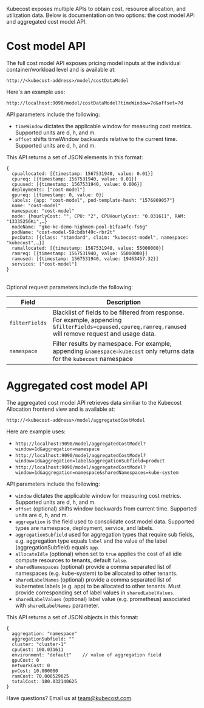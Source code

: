 Kubecost exposes multiple APIs to obtain cost, resource allocation, and utilization data. Below is documentation on two options: the cost model API and aggregated cost model API.  

# Cost model API

The full cost model API exposes pricing model inputs at the individual container/workload level and is available at:

`http://<kubecost-address>/model/costDataModel`

Here's an example use:

`http://localhost:9090/model/costDataModel?timeWindow=7d&offset=7d`

API parameters include the following:

* `timeWindow` dictates the applicable window for measuring cost metrics. Supported units are d, h, and m.  
* `offset` shifts timeWindow backwards relative to the current time. Supported units are d, h, and m.

This API returns a set of JSON elements in this format:

```
{
  cpuallocated: [{timestamp: 1567531940, value: 0.01}]
  cpureq: [{timestamp: 1567531940, value: 0.01}]
  cpuused: [{timestamp: 1567531940, value: 0.006}]
  deployments: ["cost-model"]
  gpureq: [{timestamp: 0, value: 0}]
  labels: {app: "cost-model", pod-template-hash: "1576869057"}
  name: "cost-model"
  namespace: "cost-model"
  node: {hourlyCost: "", CPU: "2", CPUHourlyCost: "0.031611", RAM: "13335256Ki",…}
  nodeName: "gke-kc-demo-highmem-pool-b1faa4fc-fs6g"
  podName: "cost-model-59cbdbf49c-rbr2t"
  pvcData: [{class: "standard", claim: "kubecost-model", namespace: "kubecost",…}]
  ramallocated: [{timestamp: 1567531940, value: 55000000}]
  ramreq: [{timestamp: 1567531940, value: 55000000}]
  ramused: [{timestamp: 1567531940, value: 19463457.32}]
  services: ["cost-model"]
}  
```
<a name="optional-params"></a>  
Optional request parameters include the following:  

Field | Description 
--------- | ----------- 
`filterFields` | Blacklist of fields to be filtered from response. For example, appending `&filterFields=cpuused,cpureq,ramreq,ramused` will remove request and usage data.
`namespace` | Filter results by namespace. For example, appending `&namespace=kubecost` only returns data for the `kubecost` namespace


# Aggregated cost model API

The aggregated cost model API retrieves data similiar to the Kubecost Allocation frontend view and is available at:

`http://<kubecost-address>/model/aggregatedCostModel`

Here are example uses:

* `http://localhost:9090/model/aggregatedCostModel?window=1d&aggregation=namespace`  
* `http://localhost:9090/model/aggregatedCostModel?window=1d&aggregation=label&aggregationSubfield=product`
* `http://localhost:9090/model/aggregatedCostModel?window=1d&aggregation=namespace&sharedNamespaces=kube-system`

API parameters include the following:

* `window` dictates the applicable window for measuring cost metrics. Supported units are d, h, and m.  
* `offset` (optional) shifts window backwards from current time. Supported units are d, h, and m.  
* `aggregation` is the field used to consolidate cost model data. Supported types are namespace, deployment, service, and labels.  
* `aggregationSubfield` used for aggregation types that require sub fields, e.g. aggregation type equals `label` and the value of the label (aggregationSubfield) equals `app`.
* `allocateIdle` (optional) when set to `true` applies the cost of all idle compute resources to tenants, default `false`.
* `sharedNamespaces` (optional) provide a comma separated list of namespaces (e.g. kube-system) to be allocated to other tenants.
* `sharedLabelNames` (optional) provide a comma separated list of kubernetes labels (e.g. app) to be allocated to other tenants. Must provide corresponding set of label values in `sharedLabelValues`.
* `sharedLabelValues` (optional) label value (e.g. prometheus) associated with `sharedLabelNames` parameter. 

This API returns a set of JSON objects in this format:

```
{
  aggregation: "namespace"
  aggregationSubfield: ""
  cluster: "cluster-1"
  cpuCost: 100.031611       
  environment: "default"    // value of aggregation field
  gpuCost: 0
  networkCost: 0
  pvCost: 10.000000
  ramCost: 70.000529625
  totalCost: 180.032140625
}  
```

Have questions? Email us at <team@kubecost.com>.
